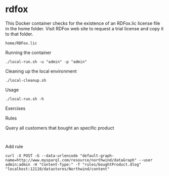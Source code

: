 # rdfox

This Docker container checks for the existence of an RDFox.lic license file in the home folder. 
Visit RDFox web site to request a trial license and copy it to that folder.

`home/RDFox.lic`

Running the container

`./local-run.sh -u "admin" -p "admin" `


Cleaning up the local environment

`./local-cleanup.sh`

Usage

`./local-run.sh -h `


Exercises

Rules

Query all customers that bought an specific product

```
 
```

Add rule

` curl -X POST -G --data-urlencode "default-graph-name=http://www.mysparql.com/resource/northwind/dataGraph" --user admin:admin -H "Content-Type:" -T "rules/boughtProduct.dlog" "localhost:12110/datastores/Northwind/content" `

